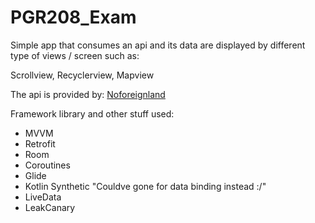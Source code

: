 # PGR208_Exam


Simple app that consumes an api and its data are displayed by different type of views / screen such as:

Scrollview, Recyclerview, Mapview

The api is provided by: [Noforeignland](https://www.noforeignland.com)

Framework library and other stuff used:

* MVVM
* Retrofit
* Room
* Coroutines
* Glide
* Kotlin Synthetic "Couldve gone for data binding instead :/"
* LiveData
* LeakCanary
